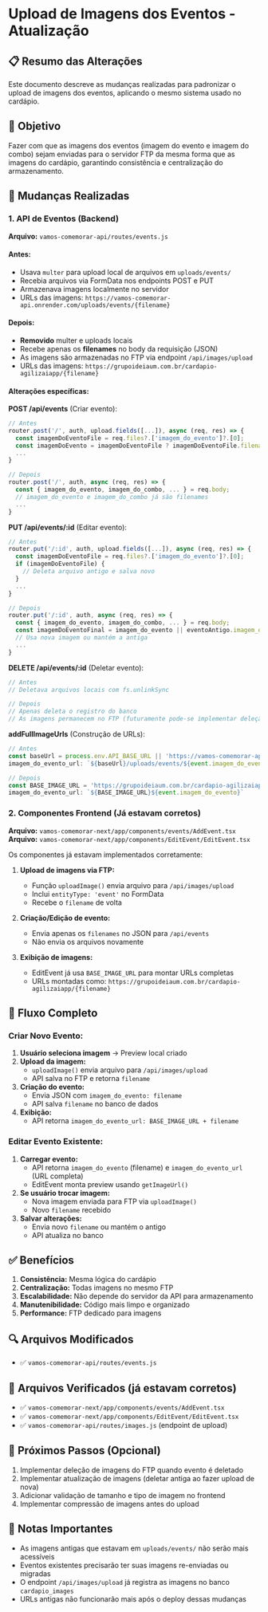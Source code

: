 # Upload de Imagens dos Eventos - Atualização

## 📋 Resumo das Alterações

Este documento descreve as mudanças realizadas para padronizar o upload de imagens dos eventos, aplicando o mesmo sistema usado no cardápio.

## 🎯 Objetivo

Fazer com que as imagens dos eventos (imagem do evento e imagem do combo) sejam enviadas para o servidor FTP da mesma forma que as imagens do cardápio, garantindo consistência e centralização do armazenamento.

## 🔄 Mudanças Realizadas

### 1. API de Eventos (Backend)

**Arquivo:** `vamos-comemorar-api/routes/events.js`

#### Antes:
- Usava `multer` para upload local de arquivos em `uploads/events/`
- Recebia arquivos via FormData nos endpoints POST e PUT
- Armazenava imagens localmente no servidor
- URLs das imagens: `https://vamos-comemorar-api.onrender.com/uploads/events/{filename}`

#### Depois:
- **Removido** multer e uploads locais
- Recebe apenas os **filenames** no body da requisição (JSON)
- As imagens são armazenadas no FTP via endpoint `/api/images/upload`
- URLs das imagens: `https://grupoideiaum.com.br/cardapio-agilizaiapp/{filename}`

#### Alterações específicas:

**POST /api/events** (Criar evento):
```javascript
// Antes
router.post('/', auth, upload.fields([...]), async (req, res) => {
  const imagemDoEventoFile = req.files?.['imagem_do_evento']?.[0];
  const imagemDoEvento = imagemDoEventoFile ? imagemDoEventoFile.filename : null;
  ...
}

// Depois
router.post('/', auth, async (req, res) => {
  const { imagem_do_evento, imagem_do_combo, ... } = req.body;
  // imagem_do_evento e imagem_do_combo já são filenames
  ...
}
```

**PUT /api/events/:id** (Editar evento):
```javascript
// Antes
router.put('/:id', auth, upload.fields([...]), async (req, res) => {
  const imagemDoEventoFile = req.files?.['imagem_do_evento']?.[0];
  if (imagemDoEventoFile) {
    // Deleta arquivo antigo e salva novo
  }
  ...
}

// Depois
router.put('/:id', auth, async (req, res) => {
  const { imagem_do_evento, imagem_do_combo, ... } = req.body;
  const imagemDoEventoFinal = imagem_do_evento || eventoAntigo.imagem_do_evento;
  // Usa nova imagem ou mantém a antiga
  ...
}
```

**DELETE /api/events/:id** (Deletar evento):
```javascript
// Antes
// Deletava arquivos locais com fs.unlinkSync

// Depois
// Apenas deleta o registro do banco
// As imagens permanecem no FTP (futuramente pode-se implementar deleção via FTP)
```

**addFullImageUrls** (Construção de URLs):
```javascript
// Antes
const baseUrl = process.env.API_BASE_URL || 'https://vamos-comemorar-api.onrender.com';
imagem_do_evento_url: `${baseUrl}/uploads/events/${event.imagem_do_evento}`

// Depois
const BASE_IMAGE_URL = 'https://grupoideiaum.com.br/cardapio-agilizaiapp/';
imagem_do_evento_url: `${BASE_IMAGE_URL}${event.imagem_do_evento}`
```

### 2. Componentes Frontend (Já estavam corretos)

**Arquivo:** `vamos-comemorar-next/app/components/events/AddEvent.tsx`
**Arquivo:** `vamos-comemorar-next/app/components/EditEvent/EditEvent.tsx`

Os componentes já estavam implementados corretamente:

1. **Upload de imagens via FTP:**
   - Função `uploadImage()` envia arquivo para `/api/images/upload`
   - Inclui `entityType: 'event'` no FormData
   - Recebe o `filename` de volta

2. **Criação/Edição de evento:**
   - Envia apenas os `filenames` no JSON para `/api/events`
   - Não envia os arquivos novamente

3. **Exibição de imagens:**
   - EditEvent já usa `BASE_IMAGE_URL` para montar URLs completas
   - URLs montadas como: `https://grupoideiaum.com.br/cardapio-agilizaiapp/{filename}`

## 🎨 Fluxo Completo

### Criar Novo Evento:

1. **Usuário seleciona imagem** → Preview local criado
2. **Upload da imagem:**
   - `uploadImage()` envia arquivo para `/api/images/upload`
   - API salva no FTP e retorna `filename`
3. **Criação do evento:**
   - Envia JSON com `imagem_do_evento: filename`
   - API salva `filename` no banco de dados
4. **Exibição:**
   - API retorna `imagem_do_evento_url: BASE_IMAGE_URL + filename`

### Editar Evento Existente:

1. **Carregar evento:**
   - API retorna `imagem_do_evento` (filename) e `imagem_do_evento_url` (URL completa)
   - EditEvent monta preview usando `getImageUrl()`
2. **Se usuário trocar imagem:**
   - Nova imagem enviada para FTP via `uploadImage()`
   - Novo `filename` recebido
3. **Salvar alterações:**
   - Envia novo `filename` ou mantém o antigo
   - API atualiza no banco

## ✅ Benefícios

1. **Consistência:** Mesma lógica do cardápio
2. **Centralização:** Todas imagens no mesmo FTP
3. **Escalabilidade:** Não depende do servidor da API para armazenamento
4. **Manutenibilidade:** Código mais limpo e organizado
5. **Performance:** FTP dedicado para imagens

## 🔍 Arquivos Modificados

- ✅ `vamos-comemorar-api/routes/events.js`

## 📝 Arquivos Verificados (já estavam corretos)

- ✅ `vamos-comemorar-next/app/components/events/AddEvent.tsx`
- ✅ `vamos-comemorar-next/app/components/EditEvent/EditEvent.tsx`
- ✅ `vamos-comemorar-api/routes/images.js` (endpoint de upload)

## 🚀 Próximos Passos (Opcional)

1. Implementar deleção de imagens do FTP quando evento é deletado
2. Implementar atualização de imagens (deletar antiga ao fazer upload de nova)
3. Adicionar validação de tamanho e tipo de imagem no frontend
4. Implementar compressão de imagens antes do upload

## 📌 Notas Importantes

- As imagens antigas que estavam em `uploads/events/` não serão mais acessíveis
- Eventos existentes precisarão ter suas imagens re-enviadas ou migradas
- O endpoint `/api/images/upload` já registra as imagens no banco `cardapio_images`
- URLs antigas não funcionarão mais após o deploy dessas mudanças



